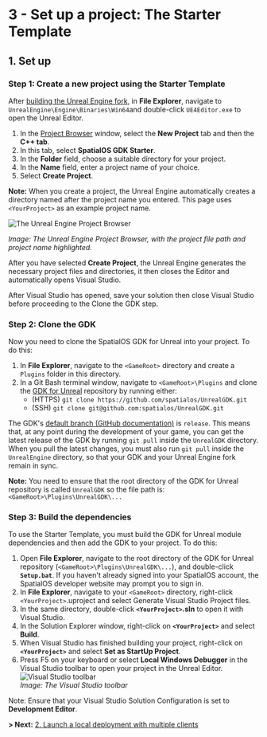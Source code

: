 # 3 - Set up a project: The Starter Template

## 1. Set up

### Step 1: Create a new project using the Starter Template

After [building the Unreal Engine fork]({{urlRoot}}/content/get-started/build-unreal-fork), in **File Explorer**, navigate to `UnrealEngine\Engine\Binaries\Win64`and double-click `UE4Editor.exe` to open the Unreal Editor.

1. In the [Project Browser](https://docs.unrealengine.com/en-us/Engine/Basics/Projects/Browser) window, select the **New Project** tab and then the **C++ tab**. 
2. In this tab, select **SpatialOS GDK Starter**. 
3. In the **Folder** field, choose a suitable directory for your project.
4. In the **Name** field, enter a project name of your choice.
5. Select **Create Project**.

**Note:** When you create a project, the Unreal Engine automatically creates a directory named after the project name you entered. This page uses `<YourProject>` as an example project name.

![The Unreal Engine Project Browser](C:/GitHub/Improbable/UnrealGDK/SpatialGDK/Documentation/content/get-started/%7B%7BassetRoot%7D%7Dassets/set-up-template/template-project-browser.png)

*Image: The Unreal Engine Project Browser, with the project file path and project name highlighted.*

After you have selected **Create Project**, the Unreal Engine generates the necessary project files and directories, it then closes the Editor and automatically opens Visual Studio. 

After Visual Studio has opened, save your solution then close Visual Studio before proceeding to the Clone the GDK step.

### Step 2: Clone the GDK

Now you need to clone the SpatialOS GDK for Unreal into your project. To do this: 

1. In **File Explorer**, navigate to the `<GameRoot>` directory and create a `Plugins` folder in this directory.
2. In a Git Bash terminal window, navigate to `<GameRoot>\Plugins` and clone the [GDK for Unreal](https://github.com/spatialos/UnrealGDK) repository by running either:
   - (HTTPS) `git clone https://github.com/spatialos/UnrealGDK.git`
   - (SSH) `git clone git@github.com:spatialos/UnrealGDK.git`

The GDK's [default branch (GitHub documentation)](https://help.github.com/en/articles/setting-the-default-branch) is `release`. This means that, at any point during the development of your game, you can get the latest release of the GDK by running `git pull` inside the `UnrealGDK` directory. When you pull the latest changes, you must also run `git pull` inside the `UnrealEngine` directory, so that your GDK and your Unreal Engine fork remain in sync.

**Note:** You need to ensure that the root directory of the GDK for Unreal repository is called `UnrealGDK` so the file path is: `<GameRoot>\Plugins\UnrealGDK\...`

### Step 3: Build the dependencies 

To use the Starter Template, you must build the GDK for Unreal module dependencies and then add the GDK to your project. To do this: 

1. Open **File Explorer**, navigate to the root directory of the GDK for Unreal repository (`<GameRoot>\Plugins\UnrealGDK\...`), and double-click **`Setup.bat`**. If you haven't already signed into your SpatialOS account, the SpatialOS developer website may prompt you to sign in. 
2. In **File Explorer**, navigate to your `<GameRoot>` directory, right-click `<YourProject>`.uproject and select Generate Visual Studio Project files.
3. In the same directory, double-click **`<YourProject>`.sln** to open it with Visual Studio.
4. In the Solution Explorer window, right-click on **`<YourProject>`** and select **Build**.
5. When Visual Studio has finished building your project, right-click on **`<YourProject>`** and select **Set as StartUp Project**.
6. Press F5 on your keyboard or select **Local Windows Debugger** in the Visual Studio toolbar to open your project in the Unreal Editor.<br/>
   ![Visual Studio toolbar](C:/GitHub/Improbable/UnrealGDK/SpatialGDK/Documentation/content/get-started/%7B%7BassetRoot%7D%7Dassets/set-up-template/template-vs-toolbar.png)<br/>
   _Image: The Visual Studio toolbar_

Note: Ensure that your Visual Studio Solution Configuration is set to **Development Editor**.

**> Next:** [2. Launch a local deployment with multiple clients](LinkTo)